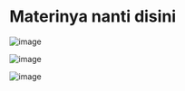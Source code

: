 # Materinya nanti disini

![image](https://github.com/rplulbi/SQA/assets/15622730/b74f7f7e-5676-4a35-97f0-fb0a0bfeeb0e)

![image](https://github.com/rplulbi/SQA/assets/15622730/87d309d7-94e2-4f47-a632-100a2682cc90)

![image](https://github.com/rplulbi/SQA/assets/15622730/449061d9-e4d9-4e87-a8ee-c8e8da6b7e3b)
